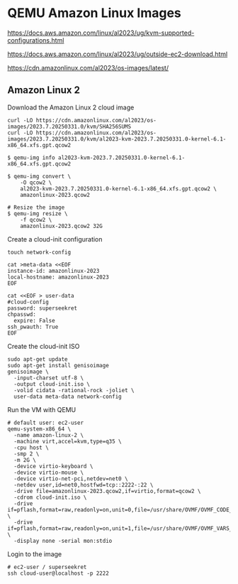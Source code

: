 # QEMU Amazon Linux Images

https://docs.aws.amazon.com/linux/al2023/ug/kvm-supported-configurations.html

https://docs.aws.amazon.com/linux/al2023/ug/outside-ec2-download.html

https://cdn.amazonlinux.com/al2023/os-images/latest/

## Amazon Linux 2

Download the Amazon Linux 2 cloud image

```
curl -LO https://cdn.amazonlinux.com/al2023/os-images/2023.7.20250331.0/kvm/SHA256SUMS
curl -LO https://cdn.amazonlinux.com/al2023/os-images/2023.7.20250331.0/kvm/al2023-kvm-2023.7.20250331.0-kernel-6.1-x86_64.xfs.gpt.qcow2

$ qemu-img info al2023-kvm-2023.7.20250331.0-kernel-6.1-x86_64.xfs.gpt.qcow2

$ qemu-img convert \
    -O qcow2 \
    al2023-kvm-2023.7.20250331.0-kernel-6.1-x86_64.xfs.gpt.qcow2 \
    amazonlinux-2023.qcow2

# Resize the image
$ qemu-img resize \
    -f qcow2 \
    amazonlinux-2023.qcow2 32G
```

Create a cloud-init configuration

```
touch network-config

cat >meta-data <<EOF
instance-id: amazonlinux-2023
local-hostname: amazonlinux-2023
EOF

cat <<EOF > user-data
#cloud-config
password: superseekret
chpasswd:
  expire: False
ssh_pwauth: True
EOF
```

Create the cloud-init ISO

```
sudo apt-get update
sudo apt-get install genisoimage
genisoimage \
  -input-charset utf-8 \
  -output cloud-init.iso \
  -volid cidata -rational-rock -joliet \
  user-data meta-data network-config
```

Run the VM with QEMU

```
# default user: ec2-user
qemu-system-x86_64 \
  -name amazon-linux-2 \
  -machine virt,accel=kvm,type=q35 \
  -cpu host \
  -smp 2 \
  -m 2G \
  -device virtio-keyboard \
  -device virtio-mouse \
  -device virtio-net-pci,netdev=net0 \
  -netdev user,id=net0,hostfwd=tcp::2222-:22 \
  -drive file=amazonlinux-2023.qcow2,if=virtio,format=qcow2 \
  -cdrom cloud-init.iso \
  -drive if=pflash,format=raw,readonly=on,unit=0,file=/usr/share/OVMF/OVMF_CODE_4M.fd \
  -drive if=pflash,format=raw,readonly=on,unit=1,file=/usr/share/OVMF/OVMF_VARS_4M.fd \
  -display none -serial mon:stdio
```

Login to the image

```
# ec2-user / superseekret
ssh cloud-user@localhost -p 2222
```
